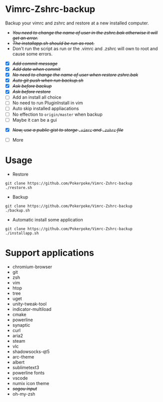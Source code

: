 # Vimrc-Zshrc-backup

Backup your vimrc and zshrc and restore at a new installed computer.
* ~~*You need to change the name of user in the zshrc.bak otherwise it will get an error.*~~
* ~~*The installapp.sh should be run as root.*~~  
* Don't run the script as run or the .vimrc and .zshrc will own to root and cause some errors.

* [X] ~~*Add commit message*~~
* [X] ~~*Add date when commit*~~
* [X] ~~*No need to change the name of user when restore zshrc.bak*~~
* [X] ~~*Auto git push when run backup.sh*~~
* [X] ~~*Ask before backup*~~
* [X] ~~*Ask before restore*~~
* [ ] Add an install all choice
* [ ] No need to run PluginInstall in vim
* [ ] Auto skip installed appliacations
* [ ] No effection to `origin/master` when backup
* [ ] Maybe it can be a gui
- [X] ~~*Now, use a public gist to storge `.vimrc` and `.zshrc` file*~~
* [ ] More

# Usage
* Restore
```shell
git clone https://github.com/Pokerpoke/Vimrc-Zshrc-backup
./restore.sh
```

* Backup
```shell
git clone https://github.com/Pokerpoke/Vimrc-Zshrc-backup
./backup.sh
```

* Automatic install some application
```shell
git clone https://github.com/Pokerpoke/Vimrc-Zshrc-backup
./installapp.sh
```

# Support applications
* chromium-browser
* git
* zsh
* vim
* htop
* tree
* uget
* unity-tweak-tool
* indicator-multiload
* cmake
* powerline
* synaptic
* curl
* aria2
* steam
* vlc
* shadowsocks-qt5
* arc-theme
* albert
* sublimetext3
* powerline fonts
* vscode
* numix icon theme
* ~~*sogou input*~~
* oh-my-zsh